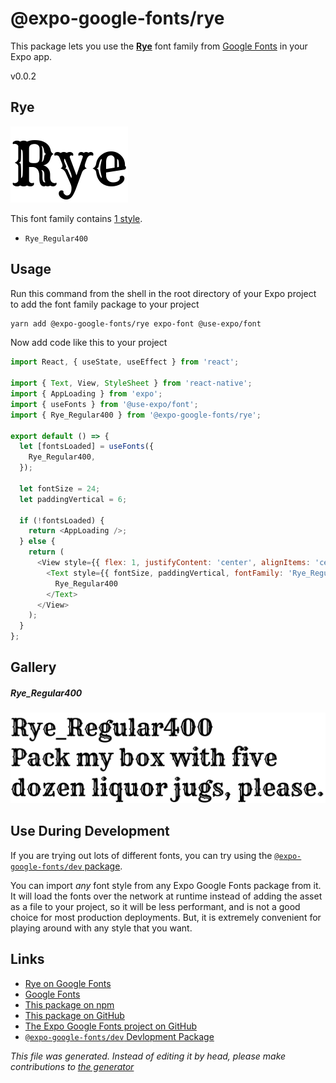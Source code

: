 # @expo-google-fonts/rye

This package lets you use the [**Rye**](https://fonts.google.com/specimen/Rye) font family from [Google Fonts](https://fonts.google.com/) in your Expo app.

v0.0.2

## Rye

![Rye](./font-family.png)

This font family contains [1 style](#gallery).

- `Rye_Regular400`

## Usage

Run this command from the shell in the root directory of your Expo project to add the font family package to your project
```sh
yarn add @expo-google-fonts/rye expo-font @use-expo/font
```

Now add code like this to your project
```js
import React, { useState, useEffect } from 'react';

import { Text, View, StyleSheet } from 'react-native';
import { AppLoading } from 'expo';
import { useFonts } from '@use-expo/font';
import { Rye_Regular400 } from '@expo-google-fonts/rye';

export default () => {
  let [fontsLoaded] = useFonts({
    Rye_Regular400,
  });

  let fontSize = 24;
  let paddingVertical = 6;

  if (!fontsLoaded) {
    return <AppLoading />;
  } else {
    return (
      <View style={{ flex: 1, justifyContent: 'center', alignItems: 'center' }}>
        <Text style={{ fontSize, paddingVertical, fontFamily: 'Rye_Regular400' }}>
          Rye_Regular400
        </Text>
      </View>
    );
  }
};

```

## Gallery

##### Rye_Regular400
![Rye_Regular400](./925017b50d3328d30961faf597e0912d32371e48a76c36b3d89fa06e538003bc.ttf.png)


## Use During Development

If you are trying out lots of different fonts, you can try using the [`@expo-google-fonts/dev` package](https://www.npmjs.com/package/@expo-google-fonts/dev).

You can import *any* font style from any Expo Google Fonts package from it. It will load the fonts
over the network at runtime instead of adding the asset as a file to your project, so it will be 
less performant, and is not a good choice for most production deployments. But, it is extremely convenient
for playing around with any style that you want.

## Links

- [Rye on Google Fonts](https://fonts.google.com/specimen/Rye)
- [Google Fonts](https://fonts.google.com/)
- [This package on npm](https://www.npmjs.com/package/@expo-google-fonts/rye)
- [This package on GitHub](https://github.com/expo/google-fonts/tree/master/font-packages/rye)
- [The Expo Google Fonts project on GitHub](https://github.com/expo/google-fonts)
- [`@expo-google-fonts/dev` Devlopment Package](https://github.com/expo/google-fonts/tree/master/font-packages/dev)


*This file was generated. Instead of editing it by head, please make contributions to [the generator](https://github.com/expo/google-fonts/tree/master/packages/generator)*
